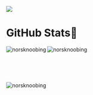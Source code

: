 ![](https://komarev.com/ghpvc/?username=NorskNoobing&style=flat-square)

# GitHub Stats🐙
<p><img align="left" src="https://streak-stats.demolab.com/?user=norsknoobing&theme=dracula" alt="norsknoobing" /></p>
<p><img align="center" src="https://github-readme-stats.vercel.app/api/top-langs?username=norsknoobing&show_icons=true&theme=dracula&locale=en&layout=compact" alt="norsknoobing" /></p>
<br><br><br>
<p><img align="left" src="https://github-readme-stats.vercel.app/api?username=norsknoobing&show_icons=true&theme=dracula&locale=en&count_private=true&rank_icon=github" alt="norsknoobing" /></p>
